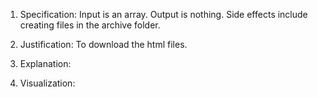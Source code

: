 1. Specification:
Input is an array. Output is nothing. Side effects include creating files in the archive folder.

2. Justification:
To download the html files.


3. Explanation:


4. Visualization:



